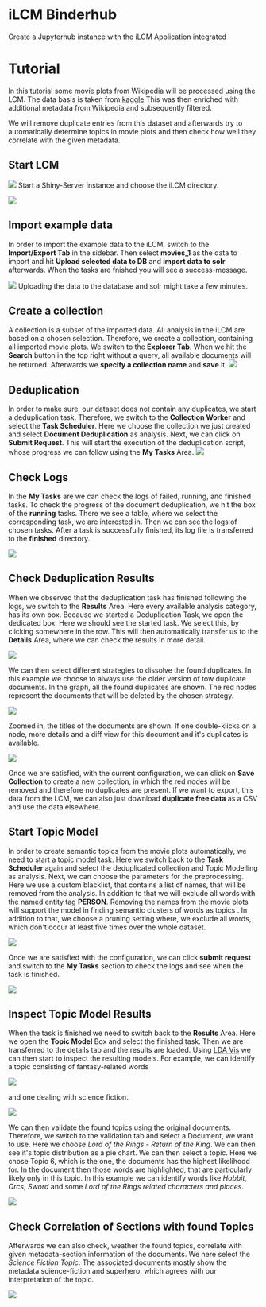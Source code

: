 # iLCM Binderhub
Create a Jupyterhub instance with the iLCM Application integrated


# Tutorial

In this tutorial some movie plots from Wikipedia will be processed using the LCM.
The data basis is taken from [kaggle](https://www.kaggle.com/jrobischon/wikipedia-movie-plots)
This was then enriched with additional metadata from Wikipedia and subsequently filtered.

We will remove duplicate entries from this dataset and afterwards try to automatically determine topics in movie plots and then check how well they correlate with the given metadata.

## Start LCM

![](Example_Data/Screenshots/start_ilcm.png?raw=true)
Start a Shiny-Server instance and choose the iLCM directory.

![](Example_Data/Screenshots/start_ilcm2.png?raw=true)

## Import example data
In order to import the example data to the iLCM, switch to the **Import/Export Tab** in the sidebar. Then select **movies_1** as the data to import and hit **Upload selected data to DB** and **import data to solr** afterwards. When the tasks are fnished you will see a success-message.

![](Example_Data/Screenshots/import_movies.png?raw=true)
Uploading the data to the database and solr might take a few minutes.

## Create a collection
A collection is a subset of the imported data. All analysis in the iLCM are based on a chosen selection. Therefore, we create a collection, containing all imported movie plots. We switch to the **Explorer Tab**. When we hit the **Search** button in the top right without a query, all available documents will be returned. Afterwards we **specify a collection name** and **save** it. 
![](Example_Data/Screenshots/create_collection.png?raw=true)

## Deduplication
In order to make sure, our dataset does not contain any duplicates, we start a deduplication task. Therefore, we switch to the **Collection Worker** and select the **Task Scheduler**. Here we choose the collection we just created and select **Document Deduplication** as analysis. Next, we can click on **Submit Request**. This will start the execution of the deduplication script, whose progress we can follow using the **My Tasks** Area.
![](Example_Data/Screenshots/start_deduplication_task.png?raw=true)

## Check Logs
In the **My Tasks** are we can check the logs of failed, running, and finished tasks. To check the progress of the document deduplication, we hit the box of the **running** tasks. There we see a table, where we select the corresponding task, we are interested in. Then we can see the logs of chosen tasks. After a task is successfully finished, its log file is transferred to the **finished** directory.

![](Example_Data/Screenshots/check_logs1.png?raw=true)

## Check Deduplication Results
When we observed that the deduplication task has finished following the logs, we switch to the **Results** Area. Here every available analysis category, has its own box. Because we started a Deduplication Task, we open the dedicated box. Here we should see the started task. We select this, by clicking somewhere in the row. This will then automatically transfer us to the **Details** Area, where we can check the results in more detail. 
  
![](Example_Data/Screenshots/open_deduplication_results.png?raw=true)


We can then select different strategies to dissolve the found duplicates. In this example we choose to always use the older version of tow duplicate documents. In the graph, all the found duplicates are shown. The red nodes represent the documents that will be deleted by the chosen strategy.

![](Example_Data/Screenshots/deduplication.png?raw=true)

Zoomed in, the titles of the documents are shown. If one double-klicks on a node, more details and a diff view for this document and it's duplicates is available. 

![](Example_Data/Screenshots/deduplication2.png?raw=true)


Once we are satisfied, with the current configuration, we can click on **Save Collection** to create a new collection, in which the red nodes will be removed and therefore no duplicates are present. If we want to export, this data from the LCM, we can also just download **duplicate free data** as a CSV and use the data elsewhere.



## Start Topic Model

In order to create semantic topics from the movie plots automatically, we need to start a topic model task. Here we switch back to the **Task Scheduler** again and select the deduplicated collection and Topic Modelling as analysis. Next, we can choose the parameters for the preprocessing. Here we use a custom blacklist, that contains a list of names, that will be removed from the analysis. In addition to that we will exclude all words with the named entity tag **PERSON**. Removing the names from the movie plots will support the model in finding semantic clusters of words as topics . In addition to that, we choose a pruning setting where, we exclude all words, which don't occur at least five times over the whole dataset. 

![](Example_Data/Screenshots/start_topic_model.png?raw=true)

Once we are satisfied with the configuration, we can click **submit request** and switch to the **My Tasks** section to check the logs and see when the task is finished.

![](Example_Data/Screenshots/check_logs2.png?raw=true)


## Inspect Topic Model Results

When the task is finished we need to switch back to the **Results** Area. Here we open the **Topic Model** Box and select the finished task. Then we are transferred to the details tab and the results are loaded. Using [LDA Vis](https://github.com/cpsievert/LDAvis) we can then start to inspect the resulting models. For example, we can identify a topic consisting of fantasy-related words 

![](Example_Data/Screenshots/topic_model1.png?raw=true)

and one dealing with science fiction.

![](Example_Data/Screenshots/topic_model2.png?raw=true)


We can then validate the found topics using the original documents. Therefore, we switch to the validation tab and select a Document, we want to use. Here we choose *Lord of the Rings - Return of the King*. We can then see it's topic distribution as a pie chart. We can then select a topic. Here we chose Topic 6, which is the one, the documents has the highest likelihood for. In the document then those words are highlighted, that are particularly likely only in this topic. In this example we can identify words like *Hobbit*, *Orcs*, *Sword* and some *Lord of the Rings related characters and places*. 

![](Example_Data/Screenshots/topic_model4.png?raw=true)


## Check Correlation of Sections with found Topics

Afterwards we can also check, weather the found topics, correlate with given metadata-section information of the documents. 
We here select the *Science Fiction Topic*. The associated documents mostly show the metadata science-fiction  and superhero, which agrees with our interpretation of the topic.

![](Example_Data/Screenshots/topic_meta.png?raw=true)





